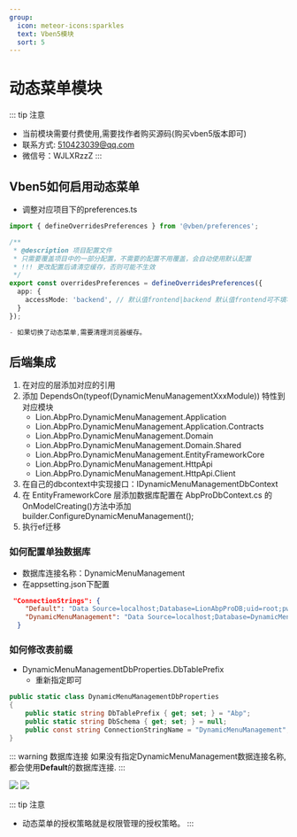 ```yaml
---
group:
  icon: meteor-icons:sparkles
  text: Vben5模块
  sort: 5
---
```


# 动态菜单模块
::: tip 注意
- 当前模块需要付费使用,需要找作者购买源码(购买vben5版本即可)
- 联系方式: 510423039@qq.com
- 微信号：WJLXRzzZ
:::
## Vben5如何启用动态菜单
- 调整对应项目下的preferences.ts

```ts
import { defineOverridesPreferences } from '@vben/preferences';

/**
 * @description 项目配置文件
 * 只需要覆盖项目中的一部分配置，不需要的配置不用覆盖，会自动使用默认配置
 * !!! 更改配置后请清空缓存，否则可能不生效
 */
export const overridesPreferences = defineOverridesPreferences({
  app: {
    accessMode: 'backend', // 默认值frontend|backend 默认值frontend可不填写
  }
});

- 如果切换了动态菜单,需要清理浏览器缓存。
```
## 后端集成
1. 在对应的层添加对应的引用
2. 添加 DependsOn(typeof(DynamicMenuManagementXxxModule)) 特性到对应模块
    - Lion.AbpPro.DynamicMenuManagement.Application
    - Lion.AbpPro.DynamicMenuManagement.Application.Contracts
    - Lion.AbpPro.DynamicMenuManagement.Domain
    - Lion.AbpPro.DynamicMenuManagement.Domain.Shared
    - Lion.AbpPro.DynamicMenuManagement.EntityFrameworkCore
    - Lion.AbpPro.DynamicMenuManagement.HttpApi
    - Lion.AbpPro.DynamicMenuManagement.HttpApi.Client
3. 在自己的dbcontext中实现接口：IDynamicMenuManagementDbContext
4. 在 EntityFrameworkCore 层添加数据库配置在 AbpProDbContext.cs 的 OnModelCreating()方法中添加 builder.ConfigureDynamicMenuManagement();
5. 执行ef迁移


### 如何配置单独数据库
- 数据库连接名称：DynamicMenuManagement
- 在appsetting.json下配置

```json
 "ConnectionStrings": {
    "Default": "Data Source=localhost;Database=LionAbpProDB;uid=root;pwd=mypassword;charset=utf8mb4;Allow User Variables=true;AllowLoadLocalInfile=true",
    "DynamicMenuManagement": "Data Source=localhost;Database=DynamicMenuManagement;uid=root;pwd=mypassword;charset=utf8mb4;Allow User Variables=true;AllowLoadLocalInfile=true"
  }
```

### 如何修改表前缀
- DynamicMenuManagementDbProperties.DbTablePrefix
    - 重新指定即可
```csharp
public static class DynamicMenuManagementDbProperties
{
    public static string DbTablePrefix { get; set; } = "Abp";
    public static string DbSchema { get; set; } = null;
    public const string ConnectionStringName = "DynamicMenuManagement";
}
```

::: warning 数据库连接
如果没有指定DynamicMenuManagement数据连接名称,都会使用**Default**的数据库连接.
:::

![](https://lion-foods.oss-cn-beijing.aliyuncs.com/vben5/menu1.png)
![](https://lion-foods.oss-cn-beijing.aliyuncs.com/vben5/menu2png.png)

::: tip 注意
- 动态菜单的授权策略就是权限管理的授权策略。
:::
